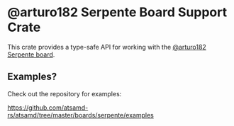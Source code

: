 # @arturo182 Serpente Board Support Crate

This crate provides a type-safe API for working with the [@arturo182 Serpente board](https://serpente.solder.party).

## Examples?

Check out the repository for examples:

https://github.com/atsamd-rs/atsamd/tree/master/boards/serpente/examples
